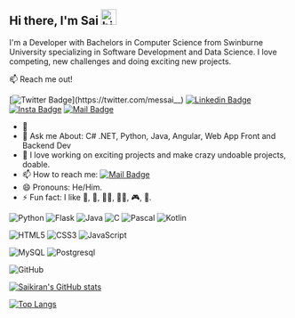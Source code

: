 ## Hi there, I'm Sai <img src="https://user-images.githubusercontent.com/1303154/88677602-1635ba80-d120-11ea-84d8-d263ba5fc3c0.gif" width="28px" alt="hi">

I'm a Developer with Bachelors in Computer Science from Swinburne University specializing in Software Development and Data Science. I love competing, new challenges and doing exciting new projects.

:mailbox: Reach me out!

[![Twitter Badge](https://img.shields.io/badge/-@messai__-1ca0f1?style=flat&labelColor=1ca0f1&logo=twitter&logoColor=white&link=https://twitter.com/messai__)](https://twitter.com/messai__) [![Linkedin Badge](https://img.shields.io/badge/-SaikiranSolanki-0e76a8?style=flat&labelColor=0e76a8&logo=linkedin&logoColor=white)](https://www.linkedin.com/in/saikiran-solanki-20a684158/) [![Insta Badge](https://img.shields.io/badge/-@heyimsai-e84393?style=flat&labelColor=e84393&logo=instagram&logoColor=white)](https://www.instagram.com/heyimsai/) [![Mail Badge](https://img.shields.io/badge/-Sai's_email-c0392b?style=flat&labelColor=c0392b&logo=gmail&logoColor=white)](mailto:saikiransolankid@gmail.com)


- 🔭 
- 💬 Ask me About: C# .NET, Python, Java, Angular, Web App Front and Backend Dev
- 🤔 I love working on exciting projects and make crazy undoable projects, doable.
- 📫 How to reach me: [![Mail Badge](https://img.shields.io/badge/-Sai's_email-c0392b?style=flat&labelColor=c0392b&logo=gmail&logoColor=white)](mailto:saikiransolankid@gmail.com)
- 😄 Pronouns: He/Him.
- ⚡ Fun fact: I like  🍻, 🎱, 🏋️‍♂️, 🏃‍♂️, 🎮, 🎳.

<!-- TODO: Make technologies links takes you to repositories -->

![Python](https://img.shields.io/badge/-Python-grey?style=flat-square&logo=Python)
![Flask](https://img.shields.io/badge/-Flask-black?style=flat-square&logo=Flask)
![Java](https://img.shields.io/badge/-Java-orange?style=flat-square&logo=java)
![C](https://img.shields.io/badge/-C-1572B6?style=flat-square&logo=c)
![Pascal](https://img.shields.io/badge/-Pascal-darkgreen?style=flat-square&logo=pascal)
![Kotlin](https://img.shields.io/badge/-Kotlin-magenta?style=flat-square&logo=kotlin)


![HTML5](https://img.shields.io/badge/-HTML5-E34F26?style=flat-square&logo=html5&logoColor=white)
![CSS3](https://img.shields.io/badge/-CSS3-1572B6?style=flat-square&logo=css3)
![JavaScript](https://img.shields.io/badge/-JavaScript-black?style=flat-square&logo=javascript)

![MySQL](https://img.shields.io/badge/-MySQL-black?style=flat-square&logo=mysql)
![Postgresql](https://img.shields.io/badge/-PostgreSQL-darkorange?style=flat-square&logo=postgresql)


![GitHub](https://img.shields.io/badge/-GitHub-181717?style=flat-square&logo=github)

[![Saikiran's GitHub stats](https://github-readme-stats.vercel.app/api?username=me-ssai&count_private=true&show_icons=true&theme=radical&hide=issues)](https://github.com/me-ssai/github-readme-stats)

[![Top Langs](https://github-readme-stats.vercel.app/api/top-langs/?username=me-ssai&langs_count=8&layout=compact)](https://github.com/me-ssai/github-readme-stats)
